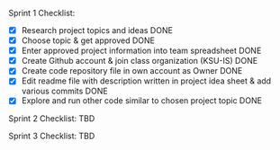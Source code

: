 Sprint 1 Checklist:
- [X] Research project topics and ideas DONE
- [X] Choose topic & get approved DONE
- [X] Enter approved project information into team spreadsheet DONE
- [X] Create Github account & join class organization (KSU-IS) DONE
- [X] Create code repository file in own account as Owner DONE
- [X] Edit readme file with description written in project idea sheet & add various commits DONE
- [X] Explore and run other code similar to chosen project topic DONE

Sprint 2 Checklist:
TBD

Sprint 3 Checklist:
TBD
